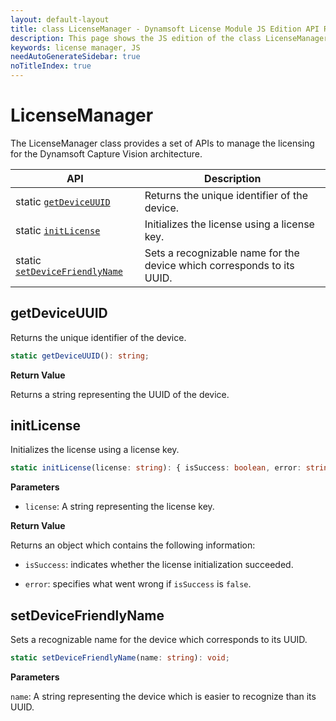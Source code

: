 ```yaml
---
layout: default-layout
title: class LicenseManager - Dynamsoft License Module JS Edition API Reference
description: This page shows the JS edition of the class LicenseManager in Dynamsoft License Module.
keywords: license manager, JS
needAutoGenerateSidebar: true
noTitleIndex: true
---
```


# LicenseManager

The LicenseManager class provides a set of APIs to manage the licensing for the Dynamsoft Capture Vision architecture.

| API                                               | Description                                                            |
| ------------------------------------------------- | ---------------------------------------------------------------------- |
| static [`getDeviceUUID`](#getdeviceuuid)                 | Returns the unique identifier of the device.                           |
| static [`initLicense`](#initlicense)                     | Initializes the license using a license key.                           |
| static [`setDeviceFriendlyName`](#setdevicefriendlyname) | Sets a recognizable name for the device which corresponds to its UUID. |

## getDeviceUUID

Returns the unique identifier of the device. 

```typescript
static getDeviceUUID(): string;
```

**Return Value**

Returns a string representing the UUID of the device.

## initLicense

Initializes the license using a license key. 

```typescript
static initLicense(license: string): { isSuccess: boolean, error: string };
```

**Parameters**

* `license`: A string representing the license key.

**Return Value**

Returns an object which contains the following information:

* `isSuccess`: indicates whether the license initialization succeeded.

* `error`: specifies what went wrong if `isSuccess` is `false`.

## setDeviceFriendlyName

Sets a recognizable name for the device which corresponds to its UUID.

```typescript
static setDeviceFriendlyName(name: string): void;
```

**Parameters**

`name`: A string representing the device which is easier to recognize than its UUID. 
